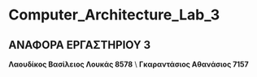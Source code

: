 # Computer_Architecture_Lab_3




## ΑΝΑΦΟΡΑ ΕΡΓΑΣΤΗΡΙΟΥ 3


__Λαουδίκος Βασίλειος Λουκάς 8578__
\ __Γκαραντάσιος Αθανάσιος 7157__
